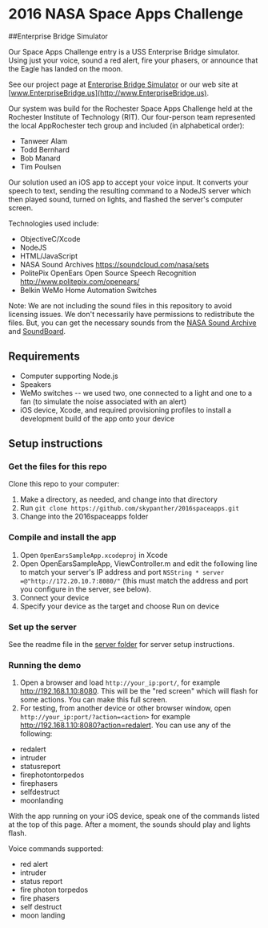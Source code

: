 # 2016 NASA Space Apps Challenge

##Enterprise Bridge Simulator

Our Space Apps Challenge entry is a USS Enterprise Bridge simulator. Using just your voice, sound a red alert, fire your phasers, or announce that the Eagle has landed on the moon.

See our project page at [Enterprise Bridge Simulator](https://2016.spaceappschallenge.org/challenges/space-station/launch-a-global-experience/projects/enterprise-bridge-simulator) or our web site at [www.EnterpriseBridge.us](http://www.EnterpriseBridge.us).

Our system was build for the Rochester Space Apps Challenge held at the Rochester Institute of Technology (RIT). Our four-person team represented the local AppRochester tech group and included (in alphabetical order):

* Tanweer Alam
* Todd Bernhard
* Bob Manard
* Tim Poulsen

Our solution used an iOS app to accept your voice input. It converts your speech to text, sending the resulting command to a NodeJS server which then played sound, turned on lights, and flashed the server's computer screen.

Technologies used include:

* ObjectiveC/Xcode
* NodeJS
* HTML/JavaScript
* NASA Sound Archives https://soundcloud.com/nasa/sets
* PolitePix OpenEars Open Source Speech Recognition http://www.politepix.com/openears/
* Belkin WeMo Home Automation Switches


Note: We are not including the sound files in this repository to avoid licensing issues. We don't necessarily have permissions to redistribute the files. But, you can get the necessary sounds from the [NASA Sound Archive](https://soundcloud.com/nasa/sets) and [SoundBoard](http://www.soundboard.com/).

## Requirements

* Computer supporting Node.js
* Speakers
* WeMo switches -- we used two, one connected to a light and one to a fan (to simulate the noise associated with an alert)
* iOS device, Xcode, and required provisioning profiles to install a development build of the app onto your device

## Setup instructions

### Get the files for this repo

Clone this repo to your computer:

1. Make a directory, as needed, and change into that directory
1. Run `git clone https://github.com/skypanther/2016spaceapps.git`
2. Change into the 2016spaceapps folder


### Compile and install the app

1. Open `OpenEarsSampleApp.xcodeproj` in Xcode
2. Open OpenEarsSampleApp, ViewController.m and edit the following line to match your server's IP address and port `NSString * server =@"http://172.20.10.7:8080/"` (this must match the address and port you configure in the server, see below).
2. Connect your device
3. Specify your device as the target and choose Run on device

### Set up the server

See the readme file in the [server folder](server/readme.md) for server setup instructions.

### Running the demo

1. Open a browser and load `http://your_ip:port/`, for example http://192.168.1.10:8080. This will be the "red screen" which will flash for some actions. You can make this full screen.
2. For testing, from another device or other browser window, open `http://your_ip:port/?action=<action>` for example http://192.168.1.10:8080?action=redalert. You can use any of the following:

* redalert
* intruder
* statusreport
* firephotontorpedos
* firephasers
* selfdestruct
* moonlanding

With the app running on your iOS device, speak one of the commands listed at the top of this page. After a moment, the sounds should play and lights flash. 

Voice commands supported:

* red alert
* intruder
* status report
* fire photon torpedos
* fire phasers
* self destruct
* moon landing
